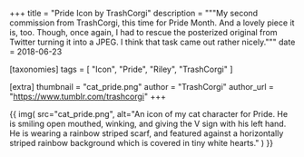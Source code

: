 +++
title = "Pride Icon by TrashCorgi"
description = """My second commission from TrashCorgi, this time for Pride Month. And a lovely piece it is, too. Though, once again, I had to rescue the posterized original from Twitter turning it into a JPEG. I think that task came out rather nicely."""
date = 2018-06-23

[taxonomies]
tags = [
    "Icon", "Pride", "Riley", "TrashCorgi"
]

[extra]
thumbnail = "cat_pride.png"
author = "TrashCorgi"
author_url = "https://www.tumblr.com/trashcorgi"
+++

{{
    img(
        src="cat_pride.png",
        alt="An icon of my cat character for Pride. He is smiling open mouthed, winking, and giving the V sign with his left hand. He is wearing a rainbow striped scarf, and featured against a horizontally striped rainbow background which is covered in tiny white hearts."
    )
}}
